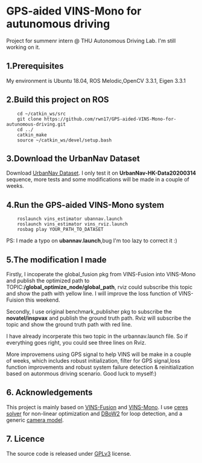 # GPS-aided VINS-Mono for autunomous driving
Project for summenr intern @ THU Autonomous Driving Lab. I'm still working on it.

## 1.Prerequisites 

My environment is Ubuntu 18.04, ROS Melodic,OpenCV 3.3.1, Eigen 3.3.1

## 2.Build this project on ROS
```
    cd ~/catkin_ws/src
    git clone https://github.com/rwn17/GPS-aided-VINS-Mono-for-autunomous-driving.git
    cd ../
    catkin_make
    source ~/catkin_ws/devel/setup.bash
 ```
 
 ## 3.Download the UrbanNav Dataset
 
 Download [UrbanNav Dataset](https://www.polyu-ipn-lab.com/urbannav). I only test it on **UrbanNav-HK-Data20200314** sequence, more tests and some modifications will be made in a couple of weeks.
 
 ## 4.Run the GPS-aided VINS-Mono system
 
 ```
     roslaunch vins_estimator ubannav.launch
     roslaunch vins_estimator vins_rviz.launch
     rosbag play YOUR_PATH_TO_DATASET
 ```
 PS: I made a typo on **ubannav.launch**,bug I'm too lazy to correct it :)
 
 ## 5.The modification I made
 
Firstly, I incoperate the global_fusion pkg from VINS-Fusion into VINS-Mono and publish the optimized path to TOPIC:**/global_optimize_node/global_path**, rviz could subscribe this topic and show the path with yellow line. I will improve the loss function of VINS-Fuision this weekend.

Secondly, I use original benchmark_publisher pkg to subscribe the **novatel/inspvax**  and publish the ground truth path. Rviz will subscribe the topic and show the ground truth path with red line.

I have already incorperate this two topic in the urbannav.launch file. So if everything goes right, you could see three lines on Rviz.

More improvemens using GPS signal to help VINS will be make in a couple of weeks, which includes robust initialization, filter for GPS signal,loss function improvements and robust system failure detection & reinitialization based on autonmous driving scenario. Good luck to myself:)

## 6. Acknowledgements
This project is mainly based on [VINS-Fusion](https://github.com/HKUST-Aerial-Robotics/VINS-Fusion) and [VINS-Mono](https://ieeexplore.ieee.org/document/8421746/?arnumber=8421746&source=authoralert). I use [ceres solver](http://ceres-solver.org/) for non-linear optimization and [DBoW2](https://github.com/dorian3d/DBoW2) for loop detection, and a generic [camera model](https://github.com/hengli/camodocal).

## 7. Licence
The source code is released under [GPLv3](http://www.gnu.org/licenses/) license.

 
